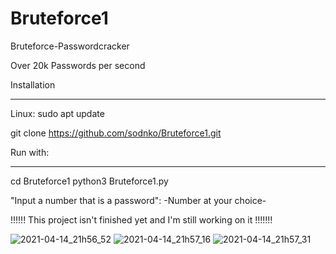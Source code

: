 # Bruteforce1
Bruteforce-Passwordcracker

Over 20k Passwords per second



Installation
____________

Linux:
sudo apt update

git clone https://github.com/sodnko/Bruteforce1.git

Run with:
_________
cd  Bruteforce1
python3 Bruteforce1.py
 
 "Input a number that is a password": -Number at your choice-
 
 
 
!!!!!! This project isn't finished yet and I'm still working on it  !!!!!!!

![2021-04-14_21h56_52](https://user-images.githubusercontent.com/81910309/114771094-77fc8a00-9d6c-11eb-947e-668633658bc2.png)
![2021-04-14_21h57_16](https://user-images.githubusercontent.com/81910309/114771100-792db700-9d6c-11eb-9a7b-98ce62bd6453.png)
![2021-04-14_21h57_31](https://user-images.githubusercontent.com/81910309/114771106-7c28a780-9d6c-11eb-8652-449a540e6d9f.png)

